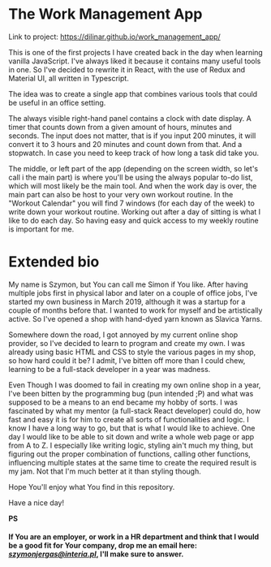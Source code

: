 # The Work Management App

Link to project: https://dilinar.github.io/work_management_app/

This is one of the first projects I have created back in the day when learning vanilla JavaScript.
I've always liked it because it contains many useful tools in one. So I've decided to rewrite it in React, with the use of Redux and Material UI, all written in Typescript. 

The idea was to create a single app that combines various tools that could be useful in an office setting. 

The always visible right-hand panel contains a clock with date display. 
A timer that counts down from a given amount of hours, minutes and seconds. The input does not matter, that is if you input 200 minutes, it will convert it to 3 hours and 20 minutes and count down from that. 
And a stopwatch. In case you need to keep track of how long a task did take you.

The middle, or left part of the app (depending on the screen width, so let's call i the main part) is where you'll be using the always popular to-do list, which will most likely be the main tool. 
And when the work day is over, the main part can also be host to your very own workout routine. In the "Workout Calendar" you will find 7 windows (for each day of the week) to write down your workout routine. 
Working out after a day of sitting is what I like to do each day. So having easy and quick access to my weekly routine is important for me. 


# Extended bio

My name is Szymon, but You can call me Simon if You like. After having multiple jobs first in physical labor and later on a couple of office jobs, I've started my own business in March 2019, although it was a startup for a couple of months before that. I wanted to work for myself and be artistically active. So I've opened a shop with hand-dyed yarn known as Slavica Yarns. 

Somewhere down the road, I got annoyed by my current online shop provider, so I've decided to learn to program and create my own. I was already using basic HTML and CSS to style the various pages in my shop, so how hard could it be? I admit, I've bitten off more than I could chew, learning to be a full-stack developer in a year was madness. 

Even Though I was doomed to fail in creating my own online shop in a year, I've been bitten by the programming bug (pun intended ;P) and what was supposed to be a means to an end became my hobby of sorts. I was fascinated by what my mentor (a full-stack React developer) could do, how fast and easy it is for him to create all sorts of functionalities and logic. I know I have a long way to go, but that is what I would like to achieve. One day I would like to be able to sit down and write a whole web page or app from A to Z. I especially like writing logic, styling ain't much my thing, but figuring out the proper combination of functions, calling other functions, influencing multiple states at the same time to create the required result is my jam. Not that I'm much better at it than styling though. 

Hope You'll enjoy what You find in this repository. 

Have a nice day!

**PS**
#### If You are an employer, or work in a HR department and think that I would be a good fit for Your company, drop me an email here: ***szymonjergas@interia.pl***, I'll make sure to answer. 
